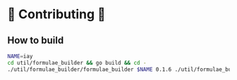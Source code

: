 # 🎉 Contributing 🎉

## How to build

```bash
NAME=iay
cd util/formulae_builder && go build && cd -
./util/formulae_builder/formulae_builder $NAME 0.1.6 ./util/formulae_builder/config.hcl > ./Formula/$NAME.rb
```
